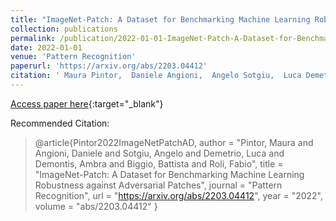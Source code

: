 ```yaml
---
title: "ImageNet-Patch: A Dataset for Benchmarking Machine Learning Robustness against Adversarial Patches"
collection: publications
permalink: /publication/2022-01-01-ImageNet-Patch-A-Dataset-for-Benchmarking-Machine-Learning-Robustness-against-Adversarial-Patches
date: 2022-01-01
venue: 'Pattern Recognition'
paperurl: 'https://arxiv.org/abs/2203.04412'
citation: ' Maura Pintor,  Daniele Angioni,  Angelo Sotgiu,  Luca Demetrio,  Ambra Demontis,  Battista Biggio,  Fabio Roli, &quot;ImageNet-Patch: A Dataset for Benchmarking Machine Learning Robustness against Adversarial Patches.&quot; Pattern Recognition, 2022.'
---
```

[Access paper here](https://arxiv.org/abs/2203.04412){:target="_blank"}

Recommended Citation: 
>@article{Pintor2022ImageNetPatchAD,
    author = "Pintor, Maura and Angioni, Daniele and Sotgiu, Angelo and Demetrio, Luca and Demontis, Ambra and Biggio, Battista and Roli, Fabio",
    title = "ImageNet-Patch: A Dataset for Benchmarking Machine Learning Robustness against Adversarial Patches",
    journal = "Pattern Recognition",
    url = "https://arxiv.org/abs/2203.04412",
    year = "2022",
    volume = "abs/2203.04412"
}
